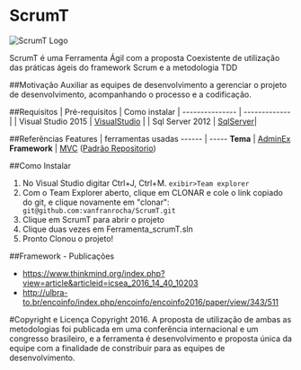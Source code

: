 # ScrumT

![ScrumT Logo](http://oi63.tinypic.com/2u76squ.jpg "ScrumT")

ScrumT é uma Ferramenta Ágil com a proposta Coexistente de utilização das práticas ágeis do framework Scrum e a metodologia TDD

##Motivação
Auxiliar as equipes de desenvolvimento a gerenciar o projeto de desenvolvimento, acompanhando o processo e a codificação.

##Requisitos
| Pré-requisitos  | Como instalar
| --------------- | ------------- |
| Visual Studio 2015   | [VisualStudio](https://www.visualstudio.com/pt-br/downloads/) |
| Sql Server 2012        | [SqlServer](https://www.microsoft.com/pt-br/download/details.aspx?id=29062)|

##Referências
 Features    | ferramentas usadas
 ------ | -----
**Tema** | [AdminEx](http://adminex.themebucket.net/)
**Framework** | [MVC](https://www.asp.net/mvc) ([Padrão Repositorio](http://www.macoratti.net/14/12/ef6_dalrp3.htm))

##Como Instalar
1. No Visual Studio digitar Ctrl+J, Ctrl+M. `exibir>Team explorer`
2. Com o Team Explorer aberto, clique em CLONAR e cole o link copiado do git, e clique novamente em "clonar":` git@github.com:vanfranrocha/ScrumT.git`
3. Clique em ScrumT para abrir o projeto
4. Clique duas vezes em Ferramenta_scrumT.sln
5. Pronto Clonou o projeto!

##Framework - Publicações
 - https://www.thinkmind.org/index.php?view=article&articleid=icsea_2016_14_40_10203
 - http://ulbra-to.br/encoinfo/index.php/encoinfo/encoinfo2016/paper/view/343/511

#Copyright e Licença
Copyright 2016.
A proposta de utilização de ambas as metodologias foi publicada em uma conferência internacional e um congresso brasileiro, e a ferramenta é desenvolvimento e proposta única da equipe com a finalidade de constribuir para as equipes de desenvolvimento.
